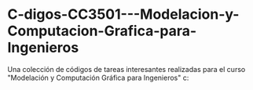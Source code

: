 # C-digos-CC3501---Modelacion-y-Computacion-Grafica-para-Ingenieros
Una colección de códigos de tareas interesantes realizadas para el curso "Modelación y Computación Gráfica para Ingenieros" c:

